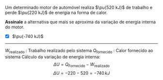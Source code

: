 Um determinado motor de automóvel realiza $\pu{520 kJ}$ de trabalho e perde $\pu{220 kJ}$ de energia na forma de calor. 

**Assinale** a alternativa que mais se aproxima da variação de energia interna do motor.

- [x] $\pu{-740 kJ}$

---

$W_\text{realizado}$ : Trabalho realizado pelo sistema
$Q_\text{fornecido}$ : Calor fornecido ao sistema
Cálculo da variação de energia interna:
$$\Delta U=Q_{\text{Fornecido}}-W_{\text{realizado}}$$
$$\Delta U=-220-520=-740\,kJ$$
